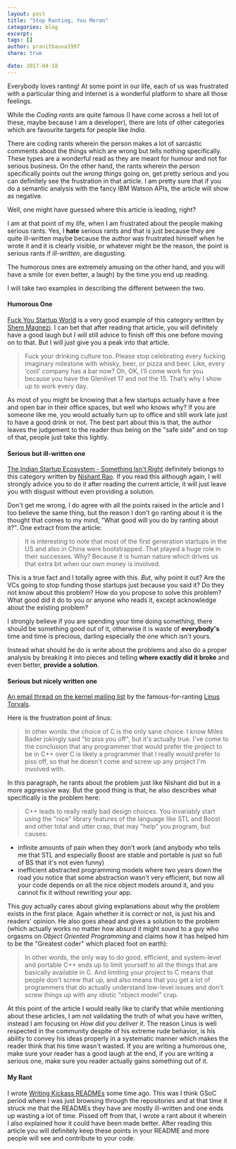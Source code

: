 ```yaml
---
layout: post
title: "Stop Ranting, You Moron"
categories: blog
excerpt:
tags: []
author: pranitbauva1997
share: true

date: 2017-04-18
---
```


Everybody loves ranting! At some point in our life, each of us was
frustrated with a particular thing and internet is a wonderful platform
to share all those feelings.

While the _Coding rants_ are quite famous (I have come across a hell lot
of these, maybe because I am a developer), there are lots of other
categories which are favourite targets for people like _India_.

There are coding rants wherein the person makes a lot of sarcastic comments
about the things which are wrong but tells nothing specifically. These
types are a wonderful read as they are meant for humour and not for
serious business. On the other hand, the rants wherein the person
specifically points out the _wrong things_ going on, get pretty serious
and you can definitely see the frustration in that article. I am pretty
sure that if you do a semantic analysis with the fancy IBM Watson APIs,
the article will show as negative.

Well, one might have guessed where this article is leading, right?

I am at that point of my life, when I am frustrated about the people making
serious rants. Yes, I **hate** serious rants and that is just because they
are quite ill-written maybe because the author was frustrated himself
when he wrote it and it is clearly visible, or whatever might be the
reason, the point is serious rants if _ill-written_, are disgusting.

The humorous ones are extremely amusing on the other hand, and you will
have a smile (or even better, a laugh) by the time you end up reading.

I will take two examples in describing the different between the two.

#### Humorous One

[Fuck You Startup World](https://medium.com/startup-grind/fuck-you-startup-world-ab6cc72fad0e)
is a very good example of this category written by
[Shem Magnezi](https://medium.com/@shemag8). I can bet that after reading
that article, you will definitely have a good laugh but I will still advice
to finish off this one before moving on to that. But I will just give you
a peak into that article.

> Fuck your drinking culture too. Please stop celebrating every fucking
imaginary milestone with whisky, beer, or pizza and beer. Like, every
‘cool’ company has a bar now? Oh, OK, I’ll come work for you because you
have the Glenlivet 17 and not the 15. That’s why I show up to work every
day.

As most of you might be knowing that a few startups actually have a free
and open bar in their office spaces, but well who knows why? If you are
someone like me, you would actually turn up to office and still work late
just to have a good drink or not. The best part about this is that, the
author leaves the judgement to the reader thus being on the "safe side"
and on top of that, people just take this lightly.

#### Serious but ill-written one

[The Indian Startup Ecosystem - Something Isn't Right](https://inc42.com/resources/indian-startup-ecosystem-something-isnt-right/)
definitely belongs to this category written by
[Nishant Rao](https://medium.com/@nishantrao).
If you read this although again, I
will strongly advice you to do it after reading the current article, it
will just leave you with disgust without even providing a solution.

Don't get me wrong, I do agree with all the points raised in the article
and I too believe the same thing, but the reason I don't go ranting about
it is the thought that comes to my mind, "What good will you do by ranting
about it?". One extract from the article:

> It is interesting to note that most of the first generation startups in
the US and also in China were bootstrapped. That played a huge role in
their successes. Why? Because it is human nature which drives us that
extra bit when our own money is involved.

This is a true fact and I totally agree with this. _But_, why point it out?
Are the VCs going to stop funding those startups just because you said
it? Do they not know about this problem? How do you propose to solve
this problem? What good did it do to you or anyone who reads it, except
acknowledge about the existing problem?

I strongly believe if you are spending your time doing something, there
should be something good out of it, otherwise it is waste of **everybody's**
time and time is precious, darling especially the one which isn't yours.

Instead what should he do is write about the problems and also do a
proper analysis by breaking it into pieces and telling **where exactly did
it broke** and even better, **provide a solution**.

#### Serious but nicely written one

[An email thread on the kernel mailing list](https://lwn.net/Articles/249460/)
by the famous-for-ranting
[Linus Torvals](https://en.wikipedia.org/wiki/Linus_Torvalds).

Here is the frustration point of linus:

> In other words: the choice of C is the only sane choice. I know Miles
Bader jokingly said "to piss you off", but it's actually true. I've come
to the conclusion that any programmer that would prefer the project to be
in C++ over C is likely a programmer that I really *would* prefer to piss
off, so that he doesn't come and screw up any project I'm involved with.

In this paragraph, he rants about the problem just like Nishant did but
in a more aggressive way. But the good thing is that, he also describes
what specifically is the problem here:

> C++ leads to really really bad design choices. You invariably start using 
the "nice" library features of the language like STL and Boost and other 
total and utter crap, that may "help" you program, but causes:
 - infinite amounts of pain when they don't work (and anybody who tells me 
   that STL and especially Boost are stable and portable is just so full 
   of BS that it's not even funny)
 - inefficient abstracted programming models where two years down the road 
   you notice that some abstraction wasn't very efficient, but now all 
   your code depends on all the nice object models around it, and you 
    cannot fix it without rewriting your app.

This guy actually cares about giving explanations about why the problem
exists in the first place. Again whether it is correct or not, is just
his and readers' opinion. He also goes ahead and gives a solution to
the problem (which actually works no matter how absurd it might sound
to a guy who orgasms on _Object Oriented Programming_ and claims how it has
helped him to be the "Greatest coder" which placed foot on earth):

> In other words, the only way to do good, efficient, and system-level and
portable C++ ends up to limit yourself to all the things that are
basically available in C. And limiting your project to C means that people
don't screw that up, and also means that you get a lot of programmers that
do actually understand low-level issues and don't screw things up with any
idiotic "object model" crap.

At this point of the article I would really like to clarify that while
mentioning about these articles, I am not validating the truth of what
you have written, instead I am focusing on _How did you deliver it_. The
reason Linus is well respected in the community despite of his extreme
rude behavior, is his ability to convey his ideas properly in a systematic
manner which makes the reader think that his time wasn't wasted. If you are
writing a humorous one, make sure your reader has a good laugh at the end,
if you are writing a serious one, make sure you reader actually gains
something out of it.

#### My Rant

I wrote [Writing Kickass READMEs](http://www.bauva.com/blog/Writing-Kickass-READMEs/)
some time ago. This was I think GSoC period where I was just browsing
through the repositories and at that time it struck me that the
READMEs they have are mostly ill-written and one ends up wasting a lot
of time. Pissed off from that, I wrote a rant about it wherein I also
explained how it could have been made better. After reading this article
you will definitely keep these points in your README and more people will
see and contribute to your code.

